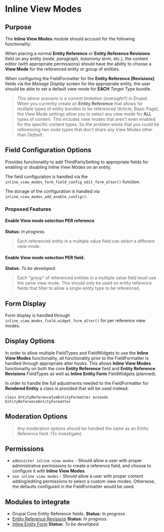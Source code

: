 # Inline View Modes 

## Purpose

The **Inline View Modes** module should account for the following functionality:

When placing a normal **Entity Reference** or **Entity Reference Revisions** field on any entity (_node_, _paragraph_, _taxonomy term_, etc.), 
the content editor (with appropriate permissions) should have the ability to choose a **View Mode** for the referenced entity or group of entities.

When configuring the FieldFormatter for the **Entity Reference [Revisions]** fields via the *Manage Display* screen for the appropriate entity, 
the user should be able to set a default view mode for **EACH** _Target Type_ bundle.
> _This above scenario is a current limitation (oversight?) in Drupal._ 
When you currently create an **Entity Reference** that allows for multiple types of entity bundles to be referenced (Article, Basic Page),
the View Mode settings allow you to select any view mode for **ALL** types of content. 
This includes view modes that aren't even enabled for the specific content types. 
So the problem exists that you could be referencing two node types that don't share any View Modes other than _Default_.

## Field Configuration Options
Provides functionality to add ThirdPartySetting to appropriate fields for enabling or disabling Inline View Modes on an entity.

The field configuration is handled via the `inline_view_modes_form_field_config_edit_form_alter()` function.

The storage of the configuration is handled via `inline_view_modes_add_enable_config()`.

### Proposed Features
#### Enable View mode selection PER reference
**Status:** _In progress_.
> Each referenced entity in a multiple value field can select a different view mode.

#### Enable View mode selection PER field.
**Status:** _To be developed_.
> Each "group" of referenced entities in a multiple value field must use the same view mode.
  This should only be used on entity reference fields that filter to allow a single entity type to be referenced.

## Form Display
Form display is handled through `inline_view_modes_field_widget_form_alter()` for per reference view modes.

## Display Options
In order to allow multiple FieldTypes and FieldWidgets to use the **Inline View Modes** functionality,
all functionality prior to the FieldFormatter is handled through appropriate alter hooks. 
This allows **Inline View Modes** functionailty on both the core **Entity Reference** field and **Entity Reference Revisions** FieldTypes as well as **Inline Entity Form** FieldWidgets (planned).

In order to handle the full adjustments needed to the FieldFormatter for **Rendered Entity** a class is provided that will be used instead.

`class EntityReferenceIvmEntityFormatter extends EntityReferenceEntityFormatter`

## Moderation Options
> Any moderation options should be handled the same as an Entity Reference field. (To investigate) 

## Permissions
* `administer inline view modes` - Should allow a user with proper administrative permissions to create a reference field, and choose to configure it with **Inline View Modes**.
* `use inline view modes` - Should allow a user with proper content adding/editing permissions to select a custom view modes. Otherwise, the defaults configured in the FieldFormatter would be used.

## Modules to integrate
* Drupal Core Entity Reference fields. **Status:** _In progress_.
* [Entity Reference Revisions](https://www.drupal.org/project/entity_reference_revisions) **Status:** _In progress_.
* [Inline Entity Form](https://www.drupal.org/project/inline_entity_form) **Status:** _To be developed_.
